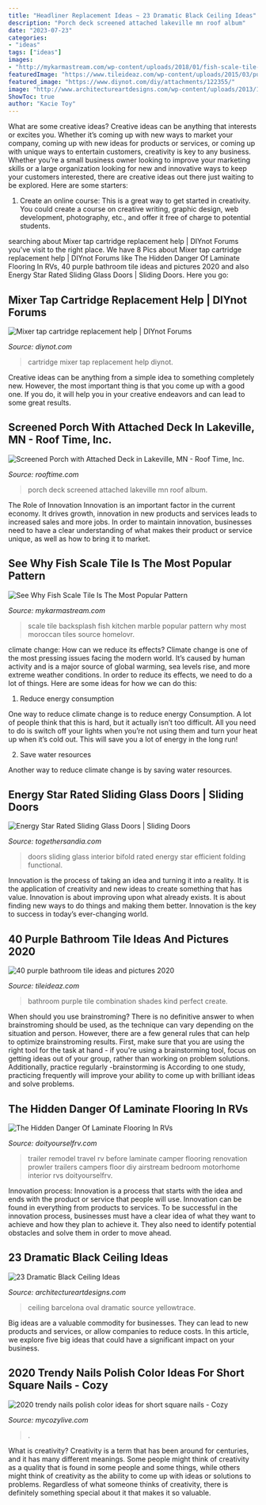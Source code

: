 ```yaml
---
title: "Headliner Replacement Ideas ~ 23 Dramatic Black Ceiling Ideas"
description: "Porch deck screened attached lakeville mn roof album"
date: "2023-07-23"
categories:
- "ideas"
tags: ["ideas"]
images:
- "http://mykarmastream.com/wp-content/uploads/2018/01/fish-scale-tile-7-.jpg"
featuredImage: "https://www.tileideaz.com/wp-content/uploads/2015/03/purple_bathroom_tile_3.jpg"
featured_image: "https://www.diynot.com/diy/attachments/122355/"
image: "http://www.architectureartdesigns.com/wp-content/uploads/2013/11/2313.jpg"
ShowToc: true
author: "Kacie Toy"
---
```



What are some creative ideas?
Creative ideas can be anything that interests or excites you. Whether it’s coming up with new ways to market your company, coming up with new ideas for products or services, or coming up with unique ways to entertain customers, creativity is key to any business. Whether you’re a small business owner looking to improve your marketing skills or a large organization looking for new and innovative ways to keep your customers interested, there are creative ideas out there just waiting to be explored. Here are some starters: 
1) Create an online course: This is a great way to get started in creativity. You could create a course on creative writing, graphic design, web development, photography, etc., and offer it free of charge to potential students.

	

		
searching about Mixer tap cartridge replacement help | DIYnot Forums you've visit to the right place. We have 8 Pics about Mixer tap cartridge replacement help | DIYnot Forums like The Hidden Danger Of Laminate Flooring In RVs, 40 purple bathroom tile ideas and pictures 2020 and also Energy Star Rated Sliding Glass Doors | Sliding Doors. Here you go:
		
    
## Mixer Tap Cartridge Replacement Help | DIYnot Forums

<img loading=lazy src="https://www.diynot.com/diy/attachments/122355/" onerror="this.onerror=null;this.src='https://tse4.mm.bing.net/th?id=OIP.4V5tTmMHD4LMC6_ZDbTrhgDYEg&amp;pid=15.1';" alt="Mixer tap cartridge replacement help | DIYnot Forums">

_Source: diynot.com_

>cartridge mixer tap replacement help diynot. 

	

Creative ideas can be anything from a simple idea to something completely new. However, the most important thing is that you come up with a good one. If you do, it will help you in your creative endeavors and can lead to some great results.

    
## Screened Porch With Attached Deck In Lakeville, MN - Roof Time, Inc.

<img loading=lazy src="https://www.rooftime.com/wp/wp-content/gallery/screened-porch-with-attached-deck-in-lakeville-mn/87922-dsc02163.jpg" onerror="this.onerror=null;this.src='https://tse2.mm.bing.net/th?id=OIP.k0lROaCkZ05AGB3E_uHz-gEgDY&amp;pid=15.1';" alt="Screened Porch with Attached Deck in Lakeville, MN - Roof Time, Inc.">

_Source: rooftime.com_

>porch deck screened attached lakeville mn roof album. 

	

The Role of Innovation
Innovation is an important factor in the current economy. It drives growth, innovation in new products and services leads to increased sales and more jobs. In order to maintain innovation, businesses need to have a clear understanding of what makes their product or service unique, as well as how to bring it to market.

    
## See Why Fish Scale Tile Is The Most Popular Pattern

<img loading=lazy src="http://mykarmastream.com/wp-content/uploads/2018/01/fish-scale-tile-7-.jpg" onerror="this.onerror=null;this.src='https://tse3.mm.bing.net/th?id=OIP.phsc0hz_y0RuhVO5JhqzEgHaKX&amp;pid=15.1';" alt="See Why Fish Scale Tile Is The Most Popular Pattern">

_Source: mykarmastream.com_

>scale tile backsplash fish kitchen marble popular pattern why most moroccan tiles source homelovr. 

	

climate change: How can we reduce its effects?
Climate change is one of the most pressing issues facing the modern world. It’s caused by human activity and is a major source of global warming, sea levels rise, and more extreme weather conditions. In order to reduce its effects, we need to do a lot of things. Here are some ideas for how we can do this:
1) Reduce energy consumption

One way to reduce climate change is to reduce energy Consumption. A lot of people think that this is hard, but it actually isn’t too difficult. All you need to do is switch off your lights when you’re not using them and turn your heat up when it’s cold out. This will save you a lot of energy in the long run! 

2) Save water resources

Another way to reduce climate change is by saving water resources.

    
## Energy Star Rated Sliding Glass Doors | Sliding Doors

<img loading=lazy src="http://togethersandia.com/wp-content/uploads/2017/10/energy-star-rated-sliding-glass-doors990-x-954.jpg" onerror="this.onerror=null;this.src='https://tse4.mm.bing.net/th?id=OIP.Z1A2tsu79vRV_YZLggzeiQHaHI&amp;pid=15.1';" alt="Energy Star Rated Sliding Glass Doors | Sliding Doors">

_Source: togethersandia.com_

>doors sliding glass interior bifold rated energy star efficient folding functional. 

	

Innovation is the process of taking an idea and turning it into a reality. It is the application of creativity and new ideas to create something that has value. Innovation is about improving upon what already exists. It is about finding new ways to do things and making them better. Innovation is the key to success in today’s ever-changing world.

    
## 40 Purple Bathroom Tile Ideas And Pictures 2020

<img loading=lazy src="https://www.tileideaz.com/wp-content/uploads/2015/03/purple_bathroom_tile_3.jpg" onerror="this.onerror=null;this.src='https://tse2.mm.bing.net/th?id=OIP.ZqO_jAko3DEqJ-4BBO6-1AHaOL&amp;pid=15.1';" alt="40 purple bathroom tile ideas and pictures 2020">

_Source: tileideaz.com_

>bathroom purple tile combination shades kind perfect create. 

	

When should you use brainstroming?
There is no definitive answer to when brainstroming should be used, as the technique can vary depending on the situation and person. However, there are a few general rules that can help to optimize brainstroming results. First, make sure that you are using the right tool for the task at hand - if you're using a brainstorming tool, focus on getting ideas out of your group, rather than working on problem solutions. Additionally, practice regularly -brainstorming is According to one study, practicing frequently will improve your ability to come up with brilliant ideas and solve problems.

    
## The Hidden Danger Of Laminate Flooring In RVs

<img loading=lazy src="https://www.doityourselfrv.com/wp-content/uploads/2014/10/Main-living-area-after-the-renovation.jpg" onerror="this.onerror=null;this.src='https://tse1.mm.bing.net/th?id=OIP.uYP3bYsFUmhd9LBYirUBJQHaJ4&amp;pid=15.1';" alt="The Hidden Danger Of Laminate Flooring In RVs">

_Source: doityourselfrv.com_

>trailer remodel travel rv before laminate camper flooring renovation prowler trailers campers floor diy airstream bedroom motorhome interior rvs doityourselfrv. 

	

Innovation process:
Innovation is a process that starts with the idea and ends with the product or service that people will use. Innovation can be found in everything from products to services. To be successful in the innovation process, businesses must have a clear idea of what they want to achieve and how they plan to achieve it. They also need to identify potential obstacles and solve them in order to move ahead.

    
## 23 Dramatic Black Ceiling Ideas

<img loading=lazy src="http://www.architectureartdesigns.com/wp-content/uploads/2013/11/2313.jpg" onerror="this.onerror=null;this.src='https://tse3.mm.bing.net/th?id=OIP.1U8Ln5-LKEc2lVMKArl0tgHaKV&amp;pid=15.1';" alt="23 Dramatic Black Ceiling Ideas">

_Source: architectureartdesigns.com_

>ceiling barcelona oval dramatic source yellowtrace. 

	

Big ideas are a valuable commodity for businesses. They can lead to new products and services, or allow companies to reduce costs. In this article, we explore five big ideas that could have a significant impact on your business.

    
## 2020 Trendy Nails Polish Color Ideas For Short Square Nails - Cozy

<img loading=lazy src="https://mycozylive.com/wp-content/uploads/2020/08/2-1.jpg" onerror="this.onerror=null;this.src='https://tse4.mm.bing.net/th?id=OIP.yx4RovNBt4LHlusjB13xLQHaJ4&amp;pid=15.1';" alt="2020 trendy nails polish color ideas for short square nails - Cozy">

_Source: mycozylive.com_

>. 

	

What is creativity?
Creativity is a term that has been around for centuries, and it has many different meanings. Some people might think of creativity as a quality that is found in some people and some things, while others might think of creativity as the ability to come up with ideas or solutions to problems. Regardless of what someone thinks of creativity, there is definitely something special about it that makes it so valuable.

